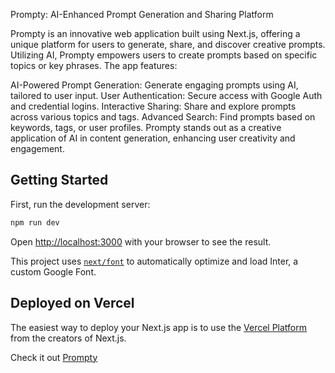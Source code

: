 Prompty: AI-Enhanced Prompt Generation and Sharing Platform

Prompty is an innovative web application built using Next.js, offering a unique platform for users to generate, share, and discover creative prompts. Utilizing AI, Prompty empowers users to create prompts based on specific topics or key phrases. The app features:

AI-Powered Prompt Generation: Generate engaging prompts using AI, tailored to user input.
User Authentication: Secure access with Google Auth and credential logins.
Interactive Sharing: Share and explore prompts across various topics and tags.
Advanced Search: Find prompts based on keywords, tags, or user profiles.
Prompty stands out as a creative application of AI in content generation, enhancing user creativity and engagement.

## Getting Started

First, run the development server:

```bash
npm run dev
```

Open [http://localhost:3000](http://localhost:3000) with your browser to see the result.


This project uses [`next/font`](https://nextjs.org/docs/basic-features/font-optimization) to automatically optimize and load Inter, a custom Google Font.

## Deployed on Vercel

The easiest way to deploy your Next.js app is to use the [Vercel Platform](https://vercel.com/new?utm_medium=default-template&filter=next.js&utm_source=create-next-app&utm_campaign=create-next-app-readme) from the creators of Next.js.

Check it out [Prompty](https://prompty-omega.vercel.app/)
